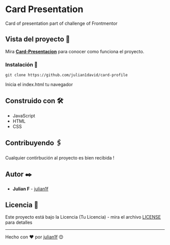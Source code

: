 # Card Presentation

Card of presentation part of challenge of Frontmentor

## Vista del proyecto 🚀

Mira **[Card-Presentacion](https://github.com/julian1david/card-profile/)** para conocer como funciona el proyecto.


### Instalación 🔧

```
git clone https://github.com/julian1david/card-profile
```

Inicia el index.html  tu navegador


## Construido con 🛠️

* JavaScript 
* HTML
* CSS

## Contribuyendo 🖇️

Cualquier contirbución al proyecto es bien recibida ! 

## Autor ✒️

* **Julian F**  - [julian1f](https://github.com/julian1david)


## Licencia 📄

Este proyecto está bajo la Licencia (Tu Licencia) - mira el archivo [LICENSE](LICENSE) para detalles

---
Hecho con ❤️ por [julian1f](https://github.com/julian1david) 😊
